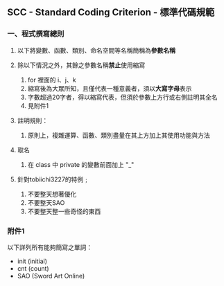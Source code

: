 ## SCC - Standard Coding Criterion - 標準代碼規範

### 一、程式撰寫總則

1. 以下將變數、函數、類別、命名空間等名稱簡稱為**參數名稱**

2. 除以下情況之外，其餘之參數名稱**禁止**使用縮寫
	1. for 裡面的 i、j、k
	2. 縮寫後為大眾所知，且僅代表一種意義者，須以**大寫字母**表示
	3. 字數超過20字者，得以縮寫代表，但須於參數上方行或右側註明其全名
	4. 見附件1

3. 註明規則：
	1. 原則上，複雜運算、函數、類別盡量在其上方加上其使用功能與方法

4. 取名
	1. 在 class 中 private 的變數前面加上 "_"

5. 針對tobiichi3227的特例﹔
	1. 不要整天想著優化
	2. 不要整天SAO
	3. 不要整天整一些奇怪的東西

### 附件1

以下詳列所有能夠簡寫之單詞：

- init (initial)
- cnt (count)
- SAO (Sword Art Online)
